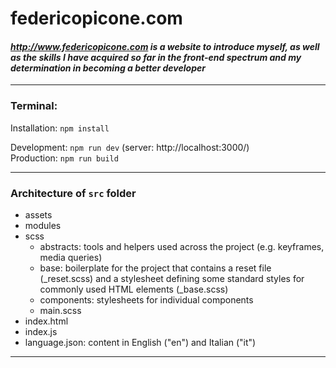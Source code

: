# **federicopicone.com**
#### _http://www.federicopicone.com is a website to introduce myself, as well as the skills I have acquired so far in the front-end spectrum and my determination in becoming a better developer_
---

### **Terminal:**  
Installation: `npm install` 
   
Development: `npm run dev` (server: http://localhost:3000/)  
Production: `npm run build`

---

### **Architecture of `src` folder**
- assets
- modules
- scss
  - abstracts: tools and helpers used across the project (e.g. keyframes, media queries)
  - base: boilerplate for the project that contains a reset file (_reset.scss) and a stylesheet defining some standard styles for commonly used HTML elements (_base.scss)
  - components: stylesheets for individual components
  - main.scss
- index.html
- index.js
- language.json: content in English ("en") and Italian ("it")
---
